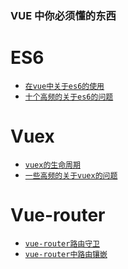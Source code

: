 ### VUE 中你必须懂的东西
# ES6
-  [`在vue中关于es6的使用`](/docs/VUE/ES6/vue-es6/)
-  [`十个高频的关于es6的问题`](/docs/VUE/ES6/es6-interview/)
# Vuex
-  [`vuex的生命周期`](/docs/VUE/vuex/vuex/)
-  [`一些高频的关于vuex的问题`](/docs/VUE/vuex/vuex-interview/)
# Vue-router
-  [`vue-router路由守卫`](/docs/VUE/vue-router/vue-router/)
-  [`vue-router中路由镶嵌`](/docs/VUE/vue-router/vue-children/)
<!-- # Vue组件之间通讯
-  [`Vue组件之间的八种通讯`](/VUE/vue-emit/) -->